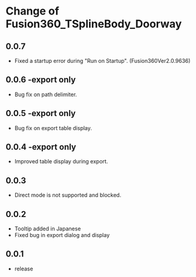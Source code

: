 # Change of Fusion360_TSplineBody_Doorway

## 0.0.7
+ Fixed a startup error during "Run on Startup". (Fusion360Ver2.0.9636)

## 0.0.6 -export only
+ Bug fix on path delimiter.

## 0.0.5 -export only
+ Bug fix on export table display.

## 0.0.4 -export only
+ Improved table display during export.

## 0.0.3
+ Direct mode is not supported and blocked.

## 0.0.2
+ Tooltip added in Japanese
+ Fixed bug in export dialog and display

## 0.0.1
+ release